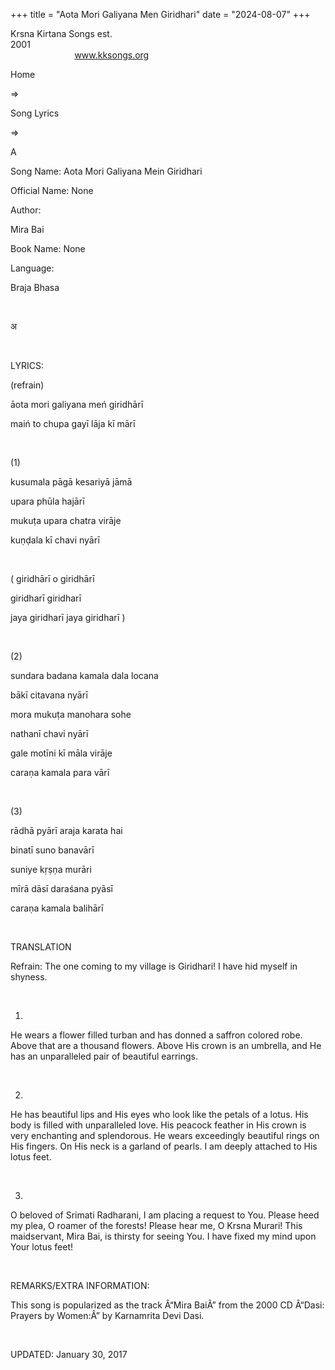 +++ 
title = "Aota Mori Galiyana Men Giridhari"
date = "2024-08-07"
+++

Krsna Kirtana Songs est.
2001                                                                                                                                    
            
www.kksongs.org








Home
 
⇒
 
Song Lyrics
 
⇒
 
A


Song
Name: Aota Mori Galiyana Mein Giridhari


Official
Name: None


Author:

Mira Bai


Book
Name: None


Language:

Braja Bhasa


 








अ








 


LYRICS:


(refrain)


āota
mori galiyana meń giridhārī


maiń
to chupa gayī lāja kī mārī


 


(1)


kusumala
pāgā kesariyā jāmā


upara
phūla hajārī


mukuṭa
upara chatra virāje


kuṇḍala
kī chavi nyārī


 


(
giridhārī
o giridhārī


giridharī
giridharī


jaya
giridharī jaya giridharī
)


 


(2)


sundara
badana kamala dala locana


bākī
citavana nyārī


mora
mukuṭa manohara sohe


nathanī
chavi nyārī


gale
motīni kī māla virāje


caraṇa
kamala para vārī


 


(3)


rādhā
pyārī araja karata hai


binatī
suno banavārī


suniye
kṛṣṇa murāri


mīrā
dāsī daraśana pyāsī


caraṇa
kamala balihārī


 


TRANSLATION


Refrain:
The one coming to my village is Giridhari! I have hid myself in shyness.


 


1)
He wears a flower filled turban and has donned a saffron colored robe. Above
that are a thousand flowers. Above His crown is an umbrella, and He has an
unparalleled pair of beautiful earrings. 


 


2)
He has beautiful lips and His eyes who look like the petals of a lotus. His
body is filled with unparalleled love. His peacock feather in His crown is very
enchanting and splendorous. He wears exceedingly beautiful rings on His
fingers. On His neck is a garland of pearls. I am deeply attached to His lotus
feet.


 


3)
O beloved of Srimati Radharani, I am placing a request to You. Please heed my
plea, O roamer of the forests! Please hear me, O Krsna Murari! This
maidservant, Mira Bai, is thirsty for seeing You. I have fixed my mind upon
Your lotus feet!


 


REMARKS/EXTRA
INFORMATION:


This
song is popularized as the track Â“Mira BaiÂ” from the 2000 CD Â“Dasi: Prayers by
Women:Â” by Karnamrita Devi Dasi.


 


UPDATED:
 January 30, 2017